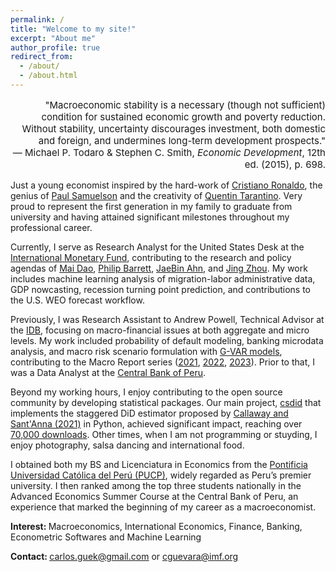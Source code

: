 ```yaml
---
permalink: /
title: "Welcome to my site!"
excerpt: "About me"
author_profile: true
redirect_from: 
  - /about/
  - /about.html
---
```



<head>
  <link rel="stylesheet" type="text/css" href="https://cdn.jsdelivr.net/gh/aaaakshat/cm-web-fonts@latest/fonts.css">
  <style>
    body {
      font-family: $serif;
    }
  </style>
</head>

<style>
  .customfont {
    font-size: 20px  !important;
  }
</style>

<p style="text-align: right; font-size:15px;"> 
  "Macroeconomic stability is a necessary (though not sufficient) condition for sustained economic growth and poverty reduction. Without stability, uncertainty discourages investment, both domestic and foreign, and undermines long-term development prospects."<br>
  — Michael P. Todaro & Stephen C. Smith, <em>Economic Development</em>, 12th ed. (2015), p. 698.
</p>



Just a young economist inspired by the hard-work of <a href="https://www.youtube.com/watch?v=6odPP0zAdFQ&ab_channel=Footballer%27sStories" target="_blank">Cristiano Ronaldo</a>, the genius of <a href="https://www.nobelprize.org/uploads/2018/06/samuelson-lecture.pdf" target="_blank">Paul Samuelson</a> and the creativity of <a href="https://www.paradigmpress.org/as/article/view/447" target="_blank">Quentin Tarantino</a>. Very proud to represent the first generation in my family to graduate from university and having attained significant milestones throughout my professional career.

Currently, I serve as Research Analyst for the United States Desk at the <a href="https://www.imf.org/en/Countries/USA" target="_blank">International Monetary Fund</a>, contributing to the research and policy agendas of <a href="https://sites.google.com/site/chimainy/home?authuser=0" target="_blank">Mai Dao</a>, <a href="https://sites.google.com/view/philip-barrett/home" target="_blank">Philip Barrett</a>, <a href="https://sites.google.com/site/jaebinahn/" target="_blank">JaeBin Ahn</a>, and <a href="https://jingzhoujz.github.io/" target="_blank">Jing Zhou</a>. My work includes machine learning analysis of migration-labor administrative data, GDP nowcasting, recession turning point prediction, and contributions to the U.S. WEO forecast workflow.

Previously, I was Research Assistant to Andrew Powell, Technical Advisor at the <a href="https://www.iadb.org/en/about-us/departments/res" target="_blank">IDB</a>, focusing on macro-financial issues at both aggregate and micro levels. My work included probability of default modeling, banking microdata analysis, and macro risk scenario formulation with <a href="https://sites.google.com/site/gvarmodelling/gvar" target="_blank">G-VAR models</a>, contributing to the Macro Report series (<a href="https://publications.iadb.org/publications/english/viewer/2021-Latin-American-and-Caribbean-Macroeconomic-Report-Opportunities-for-Stronger-and-Sustainable-Postpandemic-Growth.pdf" target="_blank">2021</a>, <a href="https://publications.iadb.org/publications/english/document/2022-Latin-American-and-Caribbean-Macroeconomic-Report-From-Recovery-to-Renaissance-Turning-Crisis-into-Opportunity.pdf" target="_blank">2022</a>, <a href="https://publications.iadb.org/publications/english/document/2023-Latin-American-and-Caribbean-Macroeconomic-Report-Preparing-the-Macroeconomic-Terrain-for-Renewed-Growth.pdf" target="_blank">2023</a>). Prior to that, I was a Data Analyst at the <a href="https://www.bcrp.gob.pe/en" target="_blank">Central Bank of Peru</a>.

Beyond my working hours, I enjoy contributing to the open source community by developing statistical packages. Our main project, <a href="https://github.com/d2cml-ai/csdid" target="_blank">csdid</a> that implements the staggered DiD estimator proposed by <a href="https://www.sciencedirect.com/science/article/abs/pii/S0304407620303948" target="_blank"> Callaway and Sant'Anna (2021)</a> in Python, achieved significant impact, reaching over <a href="https://pepy.tech/projects/csdid?timeRange=threeMonths&category=version&includeCIDownloads=true&granularity=daily&viewType=line&versions=0.2.8%2C0.2.7%2C0.2.5" target="_blank">70,000 downloads</a>. Other times, when I am not programming or stuyding, I enjoy photography, salsa dancing and international food.

I obtained both my BS and Licenciatura in Economics from the <a href="https://www.pucp.edu.pe/carrera/economia/" target="_blank">Pontificia Universidad Católica del Perú (PUCP)</a>, widely regarded as Peru’s premier university. I then ranked among the top three students nationally in the Advanced Economics Summer Course at the Central Bank of Peru, an experience that marked the beginning of my career as a macroeconomist.

<strong>Interest: </strong> Macroeconomics, International Economics, Finance, Banking, Econometric Softwares and Machine Learning

<strong>Contact: </strong> <u>carlos.guek@gmail.com</u> or <u>cguevara@imf.org</u>




<!---
<p style="font-size: 20px;">I am a economist currently employed as Research Assistant at the <a href="https://www.iadb.org/en/about-us/departments/res" target="_blank">Inter-American Development Bank</a>.</p>

My primary research interests embrace macroeconomics, finance, and banking. I specialize in utilizing microdata and empirical methods to explore new research questions in these fields.

<p style="font-size: 20px;">My primary research interests embrace macroeconomics, finance, and banking. I specialize in utilizing microdata and empirical methods to explore new research questions in these fields.</p>

<p style="font-size: 20px;">I obtained my BS in Economics from the top university in Peru, the  <a href="https://www.pucp.edu.pe/carrera/economia/" target="_blank">Pontificia Universidad Católica del Perú (PUCP)</a>.</p>


<p class="customfont">I obtained my BS in Economics from the most prestigious university in Peru, the <a href="https://www.pucp.edu.pe/carrera/economia/" target="_blank">Pontificia Universidad Católica del Perú (PUCP)</a>. Presently, I'm in the final stages of completing my Master's degree in Economics at PUCP, with my thesis currently in progress. I expect to graduate in December 2023.</p>

<p class="customfont">Don't hesitate to reach out to me at <u>carlos.guek@gmail.com</u></p>
-->

